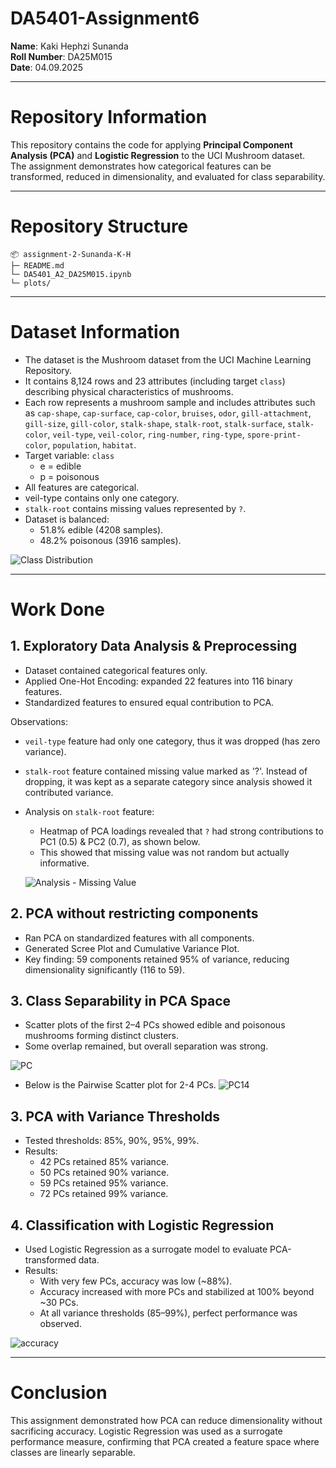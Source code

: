 # DA5401-Assignment6

**Name**: Kaki Hephzi Sunanda<br>
**Roll Number**: DA25M015<br>
**Date**: 04.09.2025<br>

---

# Repository Information
This repository contains the code for applying **Principal Component Analysis (PCA)** and **Logistic Regression** to the UCI Mushroom dataset.  
The assignment demonstrates how categorical features can be transformed, reduced in dimensionality, and evaluated for class separability.  

---

# Repository Structure

```
📦 assignment-2-Sunanda-K-H
├─ README.md
└─ DA5401_A2_DA25M015.ipynb
└─ plots/
```

---

# Dataset Information

- The dataset is the Mushroom dataset from the UCI Machine Learning Repository.
- It contains 8,124 rows and 23 attributes (including target `class`) describing physical characteristics of mushrooms.
- Each row represents a mushroom sample and includes attributes such as `cap-shape`, `cap-surface`, `cap-color`, `bruises`, `odor`, `gill-attachment`, `gill-size`, `gill-color`, `stalk-shape`, `stalk-root`, `stalk-surface`, `stalk-color`, `veil-type`, `veil-color`, `ring-number`, `ring-type`, `spore-print-color`, `population`, `habitat`.
- Target variable: `class`
  - e = edible
  - p = poisonous
- All features are categorical.
- veil-type contains only one category.
- `stalk-root` contains missing values represented by `?`.
- Dataset is balanced:
  - 51.8% edible (4208 samples).
  - 48.2% poisonous (3916 samples).

![Class Distribution](https://github.com/DA5401-JUL-NOV-2025/assignment-2-Sunanda-K-H/blob/main/plots/class_dist.png)

---

# Work Done
## 1. Exploratory Data Analysis & Preprocessing
- Dataset contained categorical features only.
- Applied One-Hot Encoding: expanded 22 features into 116 binary features.
- Standardized features to ensured equal contribution to PCA.

Observations:
- `veil-type` feature had only one category, thus it was dropped (has zero variance).
- `stalk-root` feature contained missing value marked as '?'. Instead of dropping, it was kept as a separate category since analysis showed it contributed variance.
- Analysis on `stalk-root` feature:
  - Heatmap of PCA loadings revealed that `?` had strong contributions to PC1 (0.5) & PC2 (0.7), as shown below.
  - This showed that missing value was not random but actually informative.

  ![Analysis - Missing Value](https://github.com/DA5401-JUL-NOV-2025/assignment-2-Sunanda-K-H/blob/main/plots/stalkroot.png)

## 2. PCA without restricting components
- Ran PCA on standardized features with all components.
- Generated Scree Plot and Cumulative Variance Plot.
- Key finding: 59 components retained 95% of variance, reducing dimensionality significantly (116 to 59).

## 3. Class Separability in PCA Space
- Scatter plots of the first 2–4 PCs showed edible and poisonous mushrooms forming distinct clusters.
- Some overlap remained, but overall separation was strong.

![PC](https://github.com/DA5401-JUL-NOV-2025/assignment-2-Sunanda-K-H/blob/main/plots/pc12.png)

- Below is the Pairwise Scatter plot for 2-4 PCs.
![PC14](https://github.com/DA5401-JUL-NOV-2025/assignment-2-Sunanda-K-H/blob/main/plots/pc14.png)


## 3. PCA with Variance Thresholds
- Tested thresholds: 85%, 90%, 95%, 99%.
- Results:
  - 42 PCs retained 85% variance.
  - 50 PCs retained 90% variance.
  - 59 PCs retained 95% variance.
  - 72 PCs retained 99% variance.
 
## 4. Classification with Logistic Regression
- Used Logistic Regression as a surrogate model to evaluate PCA-transformed data.
- Results:
  - With very few PCs, accuracy was low (~88%).
  - Accuracy increased with more PCs and stabilized at 100% beyond ~30 PCs.
  - At all variance thresholds (85–99%), perfect performance was observed.

![accuracy](https://github.com/DA5401-JUL-NOV-2025/assignment-2-Sunanda-K-H/blob/main/plots/acc.png)

---

# Conclusion

This assignment demonstrated how PCA can reduce dimensionality without sacrificing accuracy. Logistic Regression was used as a surrogate performance measure, confirming that PCA created a feature space where classes are linearly separable.
